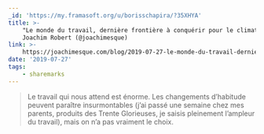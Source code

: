 ```yaml
---
_id: 'https://my.framasoft.org/u/borisschapira/?35XHYA'
title: >-
    "Le monde du travail, dernière frontière à conquérir pour le climat",
    Joachim Robert (@joachimesque)
link: >-
    https://joachimesque.com/blog/2019-07-27-le-monde-du-travail-derniere-frontiere-a-conquerir-pour-le-climat
date: '2019-07-27'
tags:
    - sharemarks
---
```


<div class="markdown"><blockquote>
<p>Le travail qui nous attend est énorme. Les changements d’habitude peuvent paraître insurmontables (j’ai passé une semaine chez mes parents, produits des Trente Glorieuses, je saisis pleinement l’ampleur du travail), mais on n’a pas vraiment le choix.
</p>
</blockquote></div>
